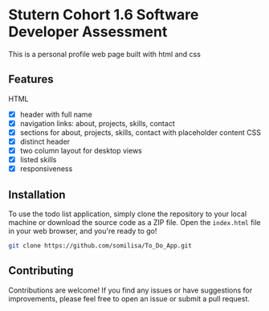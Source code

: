# Stutern Cohort 1.6 Software Developer Assessment
This is a personal profile web page built with html and css
## Features 
HTML
- [x] header with full name
- [x] navigation links: about, projects, skills, contact
- [x] sections for  about, projects, skills, contact with placeholder content
CSS
- [x] distinct header
- [x] two column layout for desktop views
- [x] listed skills
- [x] responsiveness
## Installation
To use the todo list application, simply clone the repository to your local machine or download the source code as a ZIP file. Open the `index.html` file in your web browser, and you're ready to go!
 ``` bash
 git clone https://github.com/somilisa/To_Do_App.git
```
## Contributing
Contributions are welcome! If you find any issues or have suggestions for improvements, please feel free to open an issue or submit a pull request.
